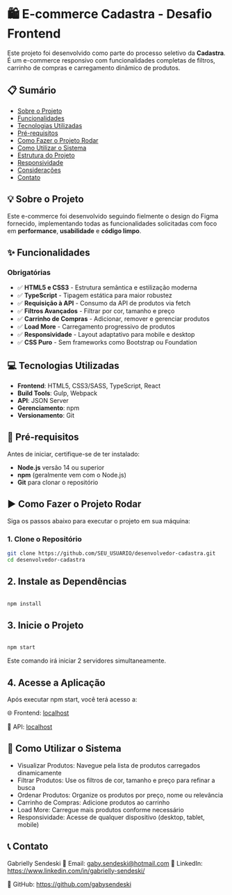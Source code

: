 # 🛍️ E-commerce Cadastra - Desafio Frontend

Este projeto foi desenvolvido como parte do processo seletivo da **Cadastra**. É um e-commerce responsivo com funcionalidades completas de filtros, carrinho de compras e carregamento dinâmico de produtos.

## 📋 Sumário

- [Sobre o Projeto](#-sobre-o-projeto)
- [Funcionalidades](#-funcionalidades)
- [Tecnologias Utilizadas](#-tecnologias-utilizadas)
- [Pré-requisitos](#-pré-requisitos)
- [Como Fazer o Projeto Rodar](#-como-fazer-o-projeto-rodar)
- [Como Utilizar o Sistema](#-como-utilizar-o-sistema)
- [Estrutura do Projeto](#-estrutura-do-projeto)
- [Responsividade](#-responsividade)
- [Considerações](#-considerações)
- [Contato](#-contato)

## 💡 Sobre o Projeto

Este e-commerce foi desenvolvido seguindo fielmente o design do Figma fornecido, implementando todas as funcionalidades solicitadas com foco em **performance**, **usabilidade** e **código limpo**.

## ✨ Funcionalidades

### Obrigatórias 
- ✅ **HTML5 e CSS3** - Estrutura semântica e estilização moderna
- ✅ **TypeScript** - Tipagem estática para maior robustez
- ✅ **Requisição à API** - Consumo da API de produtos via fetch
- ✅ **Filtros Avançados** - Filtrar por cor, tamanho e preço
- ✅ **Carrinho de Compras** - Adicionar, remover e gerenciar produtos
- ✅ **Load More** - Carregamento progressivo de produtos
- ✅ **Responsividade** - Layout adaptativo para mobile e desktop
- ✅ **CSS Puro** - Sem frameworks como Bootstrap ou Foundation

## 💻 Tecnologias Utilizadas

- **Frontend**: HTML5, CSS3/SASS, TypeScript, React
- **Build Tools**: Gulp, Webpack
- **API**: JSON Server
- **Gerenciamento**: npm
- **Versionamento**: Git

## 🚀 Pré-requisitos

Antes de iniciar, certifique-se de ter instalado:

- **Node.js** versão 14 ou superior
- **npm** (geralmente vem com o Node.js)
- **Git** para clonar o repositório

## ▶️ Como Fazer o Projeto Rodar

Siga os passos abaixo para executar o projeto em sua máquina:

### 1. Clone o Repositório

```bash
git clone https://github.com/SEU_USUARIO/desenvolvedor-cadastra.git
cd desenvolvedor-cadastra
```

## 2. Instale as Dependências
```bash

npm install
```

## 3. Inicie o Projeto
```bash

npm start
```
Este comando irá iniciar 2 servidores simultaneamente.

## 4. Acesse a Aplicação
Após executar npm start, você terá acesso a:

🌐 Frontend: [localhost](http://localhost:3000/)

🔌 API: [localhost](http://localhost:5000/products)

## 🎯 Como Utilizar o Sistema
- Visualizar Produtos: Navegue pela lista de produtos carregados dinamicamente
- Filtrar Produtos: Use os filtros de cor, tamanho e preço para refinar a busca
- Ordenar Produtos: Organize os produtos por preço, nome ou relevância
- Carrinho de Compras: Adicione produtos ao carrinho
- Load More: Carregue mais produtos conforme necessário
- Responsividade: Acesse de qualquer dispositivo (desktop, tablet, mobile)

## 📞 Contato
Gabrielly Sendeski
📧 Email: gaby.sendeski@hotmail.com
🔗 LinkedIn: https://www.linkedin.com/in/gabrielly-sendeski/

🐙 GitHub: https://github.com/gabysendeski